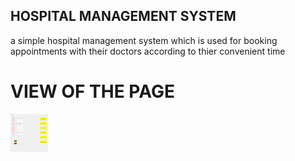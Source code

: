 ## HOSPITAL MANAGEMENT SYSTEM 

a simple hospital management system which is used for booking appointments with their doctors according to thier convenient time


# VIEW OF THE PAGE
<img src="hsptl.png" height="60" width="60" >
